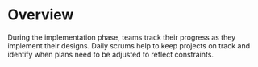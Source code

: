# Overview

During the implementation phase, teams track their progress as they implement their designs. Daily scrums help to keep projects on track and identify when plans need to be adjusted to reflect constraints.
